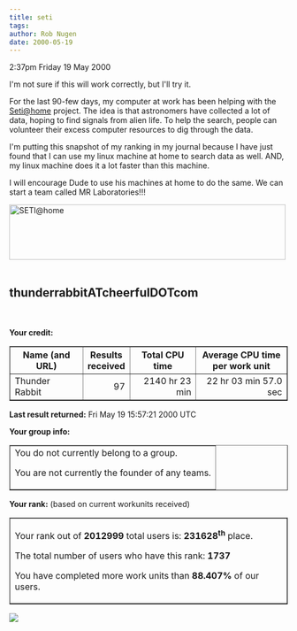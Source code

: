 ```yaml
---
title: seti
tags: 
author: Rob Nugen
date: 2000-05-19
---
```


<p class=date>2:37pm Friday 19 May 2000</p>

<p>I'm not sure if this will work correctly, but I'll try it.

<p>For the last 90-few days, my computer at work has been helping with the <a href="http://setiathome.berkeley.edu">Seti@home</a> project.  The idea is that astronomers have collected a lot of data, hoping to find signals from alien life.  To help the search, people can volunteer their excess computer resources to dig through the data.

<p>I'm putting this snapshot of my ranking in my journal because I have just found that I can use my linux machine at home to search data as well.  AND, my linux machine does it a lot faster than this machine.

<p>I will encourage Dude to use his machines at home to do the same.  We can start a team called MR Laboratories!!!

<p><img src=http://setiathome.ssl.berkeley.edu/images/better_banner.jpg width=500 height=100 alt='SETI@home' align=left>
<br clear=all><br>
<h2>thunderrabbitATcheerfulDOTcom</h2>
<br><br>
<b>Your credit: </b><br>
<table border=1><tr><th>Name (and URL)</th>
<th>Results<br>received</th>
<th>Total CPU time</th>
<th>Average CPU time<br>per work unit</th></tr>
<tr><td>Thunder Rabbit&nbsp;</td><td align=right>97</td>
<td align=right>2140 hr 23 min</td>
<td align=right>22 hr 03 min 57.0 sec</td></tr>
</table>
<p><b>Last result returned:</b> Fri May 19 15:57:21 2000 UTC
<p><b>Your group info: </b><br><table border="1"><tr><td>
You do not currently belong to a group.<br>
<p>You are not currently the founder of any teams.
</td></tr></table>
<p><b>Your rank:</b> (based on current workunits received) <br><table border="1"><tr><td>
<p>Your rank out of <b>2012999</b> total users is: <b>231628<sup>th</sup></b> place.
<p>The total number of users who have this rank: <b>1737</b>
<p>You have completed more work units than <b>88.407%</b> of our users.
</td></tr></table>

<p><img src="/images/rob/wL-ROB.gif">


